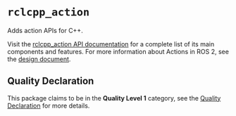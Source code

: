 # `rclcpp_action`

Adds action APIs for C++.

Visit the [rclcpp_action API documentation](http://docs.ros2.org/latest/api/rclcpp_action/) for a complete list of its main components and features. For more information about Actions in ROS 2, see the [design document](http://design.ros2.org/articles/actions.html).

## Quality Declaration

This package claims to be in the **Quality Level 1** category, see the [Quality Declaration](QUALITY_DECLARATION.md) for more details.
